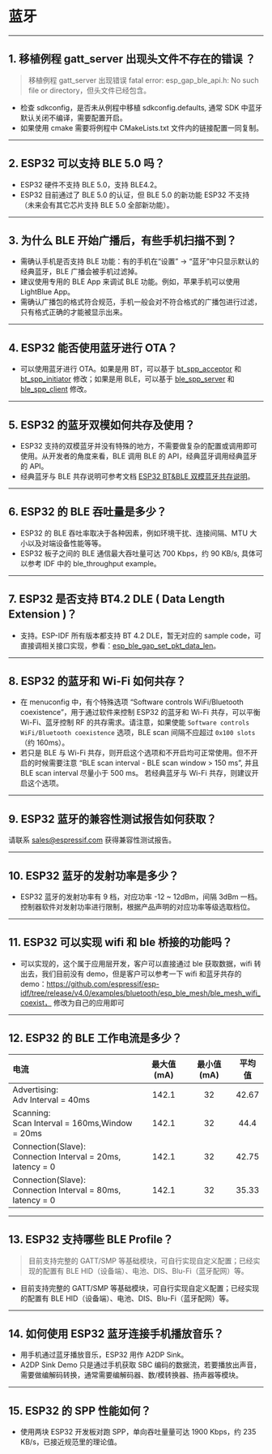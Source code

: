 # 蓝牙

<style>
body {counter-reset: h2}
  h2 {counter-reset: h3}
  h2:before {counter-increment: h2; content: counter(h2) ". "}
  h3:before {counter-increment: h3; content: counter(h2) "." counter(h3) ". "}
  h2.nocount:before, h3.nocount:before, { content: ""; counter-increment: none }
</style>

---

## 移植例程 gatt_server 出现头文件不存在的错误 ？

> 移植例程 gatt_server 出现错误 fatal error: esp_gap_ble_api.h: No such file or directory，但头文件已经包含。

- 检查 sdkconfig，是否未从例程中移植 sdkconfig.defaults, 通常 SDK 中蓝牙默认关闭不编译，需要配置开启。
- 如果使用 cmake 需要将例程中 CMakeLists.txt 文件内的链接配置一同复制。

---

## ESP32 可以支持 BLE 5.0 吗？

- ESP32 硬件不支持 BLE 5.0，支持 BLE4.2。
- ESP32 目前通过了 BLE 5.0 的认证，但 BLE 5.0 的新功能 ESP32 不支持（未来会有其它芯片支持 BLE 5.0 全部新功能）。

---

## 为什么 BLE 开始广播后，有些手机扫描不到？

- 需确认手机是否支持 BLE 功能：有的手机在“设置” -> “蓝牙”中只显示默认的经典蓝牙，BLE 广播会被手机过滤掉。
- 建议使用专用的 BLE App 来调试 BLE 功能。例如，苹果手机可以使用 LightBlue App。
- 需确认广播包的格式符合规范，手机一般会对不符合格式的广播包进行过滤，只有格式正确的才能被显示出来。

---

## ESP32 能否使用蓝牙进行 OTA？

- 可以使用蓝牙进行 OTA。如果是用 BT，可以基于 [bt_spp_acceptor](https://github.com/espressif/esp-idf/tree/master/examples/bluetooth/bluedroid/classic_bt/bt_spp_acceptor) 和 [bt_spp_initiator](https://github.com/espressif/esp-idf/tree/master/examples/bluetooth/bluedroid/classic_bt/bt_spp_initiator) 修改；如果是用 BLE，可以基于 [ble_spp_server](https://github.com/espressif/esp-idf/tree/master/examples/bluetooth/bluedroid/ble/ble_spp_server) 和 [ble_spp_client](https://github.com/espressif/esp-idf/tree/master/examples/bluetooth/bluedroid/ble/ble_spp_client) 修改。

---

## ESP32 的蓝牙双模如何共存及使用？

- ESP32 支持的双模蓝牙并没有特殊的地方，不需要做复杂的配置或调用即可使用。从开发者的⻆度来看，BLE 调用 BLE 的 API，经典蓝牙调用经典蓝牙的 API。
- 经典蓝牙与 BLE 共存说明可参考文档 [ESP32 BT&BLE 双模蓝牙共存说明](https://www.espressif.com/sites/default/files/documentation/btble_coexistence_demo_cn.pdf)。

---

## ESP32 的 BLE 吞吐量是多少？

- ESP32 的 BLE 吞吐率取决于各种因素，例如环境干扰、连接间隔、MTU 大小以及对端设备性能等等。
- ESP32 板子之间的 BLE 通信最大吞吐量可达 700 Kbps，约 90 KB/s, 具体可以参考 IDF 中的 ble_throughput example。

---

## ESP32 是否支持 BT4.2 DLE ( Data Length Extension )？

- 支持。ESP-IDF 所有版本都支持 BT 4.2 DLE，暂无对应的 sample code，可直接调相关接口实现，参看：[esp_ble_gap_set_pkt_data_len](https://docs.espressif.com/projects/esp-idf/en/latest/esp32/api-reference/bluetooth/esp_gap_ble.html?highlight=esp_ble_gap_set_pkt_data_len#_CPPv428esp_ble_gap_set_pkt_data_len13esp_bd_addr_t8uint16_t)。

---

## ESP32 的蓝⽛和 Wi-Fi 如何共存？

- 在 menuconfig 中，有个特殊选项 “Software controls WiFi/Bluetooth coexistence”，⽤于通过软件来控制 ESP32 的蓝⽛和 Wi-Fi 共存，可以平衡 Wi-Fi、蓝⽛控制 RF 的共存需求。请注意，如果使能 `Software controls WiFi/Bluetooth coexistence` 选项，BLE scan 间隔不应超过 `0x100 slots`（约 160ms）。
- 若只是 BLE 与 Wi-Fi 共存，则开启这个选项和不开启均可正常使⽤。但不开启的时候需要注意 “BLE scan interval - BLE scan window > 150 ms”, 并且 BLE scan interval 尽量⼩于 500 ms。
  若经典蓝⽛与 Wi-Fi 共存，则建议开启这个选项。

---

## ESP32 蓝牙的兼容性测试报告如何获取？

请联系 sales@espressif.com 获得兼容性测试报告。

---

## ESP32 蓝牙的发射功率是多少？

- ESP32 蓝牙的发射功率有 9 档，对应功率 -12 ~ 12dBm，间隔 3dBm 一档。控制器软件对发射功率进行限制，根据产品声明的对应功率等级选取档位。

---

## ESP32 可以实现 wifi 和 ble 桥接的功能吗？

- 可以实现的，这个属于应⽤层开发，客户可以直接通过 ble 获取数据，wifi 转出去，我们⽬前没有 demo，但是客户可以参考⼀下 wifi 和蓝⽛共存的 demo：https://github.com/espressif/esp-idf/tree/release/v4.0/examples/bluetooth/esp_ble_mesh/ble_mesh_wifi_coexist， 修改为⾃⼰的应⽤即可

---

## ESP32 的 BLE 工作电流是多少？

| 电流                                                         | 最大值 (mA) | 最小值 (mA) | 平均值 |
| :-------------------------------------------------------------- | :------: | :------: | :-----: |
| Advertising: <br> Adv Interval = 40ms                           |  142.1   |    32    |  42.67  |
| Scanning: <br> Scan Interval = 160ms,Window = 20ms              |  142.1   |    32    |  44.4   |
| Connection(Slave): <br> Connection Interval = 20ms, Iatency = 0 |  142.1   |    32    |  42.75  |
| Connection(Slave): <br> Connection Interval = 80ms, Iatency = 0 |  142.1   |    32    |  35.33  |


---

## ESP32 支持哪些 BLE Profile？

> 目前支持完整的 GATT/SMP 等基础模块，可自行实现自定义配置；已经实现的配置有 BLE HID（设备端）、电池、DIS、Blu-Fi（蓝牙配网）等。

- 目前支持完整的 GATT/SMP 等基础模块，可自行实现自定义配置；已经实现的配置有 BLE HID（设备端）、电池、DIS、Blu-Fi（蓝牙配网）等。

---

## 如何使用 ESP32 蓝牙连接手机播放音乐？

- 用手机通过蓝牙播放音乐，ESP32 用作 A2DP Sink。
- A2DP Sink Demo 只是通过手机获取 SBC 编码的数据流，若要播放出声音，需要做编解码转换，通常需要编解码器、数/模转换器、扬声器等模块。

---

## ESP32 的 SPP 性能如何？

- 使用两块 ESP32 开发板对跑 SPP，单向吞吐量量可达 1900 Kbps，约 235 KB/s，已接近规范里的理论值。
